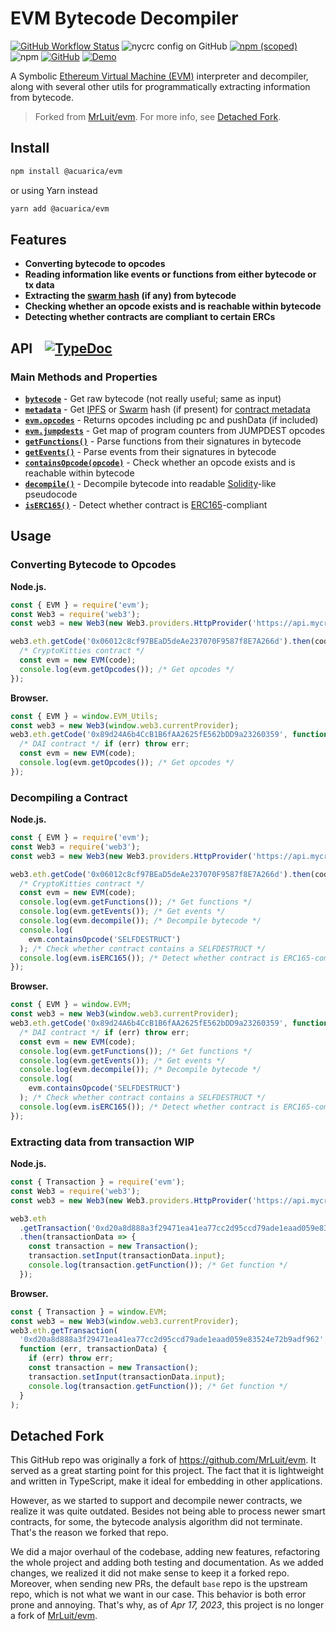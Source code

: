 # EVM Bytecode Decompiler

[![GitHub Workflow Status](https://img.shields.io/github/actions/workflow/status/acuarica/evm/main.yaml?style=flat-square)](https://github.com/acuarica/evm/actions/workflows/main.yaml)
![nycrc config on GitHub](https://img.shields.io/nycrc/acuarica/evm?style=flat-square)
[![npm (scoped)](https://img.shields.io/npm/v/@acuarica/evm?style=flat-square)](https://www.npmjs.com/package/@acuarica/evm)
![npm](https://img.shields.io/npm/dt/@acuarica/evm)
[![GitHub](https://img.shields.io/github/license/acuarica/evm?style=flat-square)](https://github.com/acuarica/evm/blob/master/LICENSE)
[![Demo](https://img.shields.io/badge/demo-acuarica.github.io%2Fevm-informational?style=flat-square)](https://acuarica.github.io/evm)

A Symbolic [Ethereum Virtual Machine (EVM)](https://medium.com/mycrypto/the-ethereum-virtual-machine-how-does-it-work-9abac2b7c9e) interpreter and decompiler, along with several other utils for programmatically extracting information from bytecode.

> Forked from [MrLuit/evm](https://github.com/MrLuit/evm). For more info, see [Detached Fork](#detached-fork).

## Install

```sh
npm install @acuarica/evm
```

or using Yarn instead

```sh
yarn add @acuarica/evm
```

## Features

- **Converting bytecode to opcodes**
- **Reading information like events or functions from either bytecode or tx data**
- **Extracting the [swarm hash](https://github.com/ethereum/wiki/wiki/Swarm-Hash) (if any) from bytecode**
- **Checking whether an opcode exists and is reachable within bytecode**
- **Detecting whether contracts are compliant to certain ERCs**

## API &nbsp;&nbsp; [![TypeDoc](https://img.shields.io/badge/full%20reference-acuarica.github.io%2Fevm%2Ftsdoc-blueviolet?style=flat-square)](https://acuarica.github.io/evm/tsdoc)

### Main Methods and Properties

- [**`bytecode`**](https://acuarica.github.io/evm/tsdoc/classes/index.Contract.html#bytecode) - Get raw bytecode (not really useful; same as input)
- [**`metadata`**](https://acuarica.github.io/evm/tsdoc/classes/index.Contract.html#metadata) - Get [IPFS](https://docs.ipfs.tech/concepts/content-addressing/#cid-versions) or [Swarm](https://github.com/ethereum/wiki/wiki/Swarm-Hash) hash (if present) for [contract metadata](https://docs.soliditylang.org/en/latest/metadata.html)
- [**`evm.opcodes`**](https://acuarica.github.io/evm/tsdoc/classes/evm.EVM.html#opcodes) - Returns opcodes including pc and pushData (if included)
- [**`evm.jumpdests`**](https://acuarica.github.io/evm/tsdoc/classes/evm.EVM.html#jumpdests) - Get map of program counters from JUMPDEST opcodes
- [**`getFunctions()`**](https://acuarica.github.io/evm/tsdoc/classes/index.Contract.html#getFunctions) - Parse functions from their signatures in bytecode
- [**`getEvents()`**](https://acuarica.github.io/evm/tsdoc/classes/index.Contract.html#decompile) - Parse events from their signatures in bytecode
- [**`containsOpcode(opcode)`**](https://acuarica.github.io/evm/tsdoc/classes/index.Contract.html#containsOpcode) - Check whether an opcode exists and is reachable within bytecode
- [**`decompile()`**](https://acuarica.github.io/evm/tsdoc/classes/index.Contract.html#decompile) - Decompile bytecode into readable [Solidity](https://soliditylang.org/)-like pseudocode
- [**`isERC165()`**](https://acuarica.github.io/evm/tsdoc/classes/index.Contract.html#isERC165) - Detect whether contract is [ERC165](https://eips.ethereum.org/EIPS/eip-165)-compliant

## Usage

### Converting Bytecode to Opcodes

**Node.js.**

```javascript
const { EVM } = require('evm');
const Web3 = require('web3');
const web3 = new Web3(new Web3.providers.HttpProvider('https://api.mycryptoapi.com/eth'));

web3.eth.getCode('0x06012c8cf97BEaD5deAe237070F9587f8E7A266d').then(code => {
  /* CryptoKitties contract */
  const evm = new EVM(code);
  console.log(evm.getOpcodes()); /* Get opcodes */
});
```

**Browser.**

```javascript
const { EVM } = window.EVM_Utils;
const web3 = new Web3(window.web3.currentProvider);
web3.eth.getCode('0x89d24A6b4CcB1B6fAA2625fE562bDD9a23260359', function (err, code) {
  /* DAI contract */ if (err) throw err;
  const evm = new EVM(code);
  console.log(evm.getOpcodes()); /* Get opcodes */
});
```

### Decompiling a Contract

**Node.js.**

```javascript
const { EVM } = require('evm');
const Web3 = require('web3');
const web3 = new Web3(new Web3.providers.HttpProvider('https://api.mycryptoapi.com/eth'));

web3.eth.getCode('0x06012c8cf97BEaD5deAe237070F9587f8E7A266d').then(code => {
  /* CryptoKitties contract */
  const evm = new EVM(code);
  console.log(evm.getFunctions()); /* Get functions */
  console.log(evm.getEvents()); /* Get events */
  console.log(evm.decompile()); /* Decompile bytecode */
  console.log(
    evm.containsOpcode('SELFDESTRUCT')
  ); /* Check whether contract contains a SELFDESTRUCT */
  console.log(evm.isERC165()); /* Detect whether contract is ERC165-compliant */
});
```

**Browser.**

```javascript
const { EVM } = window.EVM;
const web3 = new Web3(window.web3.currentProvider);
web3.eth.getCode('0x89d24A6b4CcB1B6fAA2625fE562bDD9a23260359', function (err, code) {
  /* DAI contract */ if (err) throw err;
  const evm = new EVM(code);
  console.log(evm.getFunctions()); /* Get functions */
  console.log(evm.getEvents()); /* Get events */
  console.log(evm.decompile()); /* Decompile bytecode */
  console.log(
    evm.containsOpcode('SELFDESTRUCT')
  ); /* Check whether contract contains a SELFDESTRUCT */
  console.log(evm.isERC165()); /* Detect whether contract is ERC165-compliant */
});
```

### Extracting data from transaction **WIP**

**Node.js.**

```javascript
const { Transaction } = require('evm');
const Web3 = require('web3');
const web3 = new Web3(new Web3.providers.HttpProvider('https://api.mycryptoapi.com/eth'));

web3.eth
  .getTransaction('0xd20a8d888a3f29471ea41ea77cc2d95ccd79ade1eaad059e83524e72b9adf962')
  .then(transactionData => {
    const transaction = new Transaction();
    transaction.setInput(transactionData.input);
    console.log(transaction.getFunction()); /* Get function */
  });
```

**Browser.**

```javascript
const { Transaction } = window.EVM;
const web3 = new Web3(window.web3.currentProvider);
web3.eth.getTransaction(
  '0xd20a8d888a3f29471ea41ea77cc2d95ccd79ade1eaad059e83524e72b9adf962',
  function (err, transactionData) {
    if (err) throw err;
    const transaction = new Transaction();
    transaction.setInput(transactionData.input);
    console.log(transaction.getFunction()); /* Get function */
  }
);
```

## Detached Fork

This GitHub repo was originally a fork of <https://github.com/MrLuit/evm>.
It served as a great starting point for this project.
The fact that it is lightweight and written in TypeScript,
make it ideal for embedding in other applications.

However, as we started to support and decompile newer contracts, we realize it was quite outdated.
Besides not being able to process newer smart contracts, for some, the bytecode analysis algorithm did not terminate.
That's the reason we forked that repo.

We did a major overhaul of the codebase, adding new features, refactoring the whole project and adding both testing and documentation.
As we added changes, we realized it did not make sense to keep it a forked repo.
Moreover, when sending new PRs, the default `base` repo is the upstream repo, which is not what we want in our case.
This behavior is both error prone and annoying.
That's why, as of _Apr 17, 2023_, this project is no longer a fork of [MrLuit/evm](https://github.com/MrLuit/evm).
